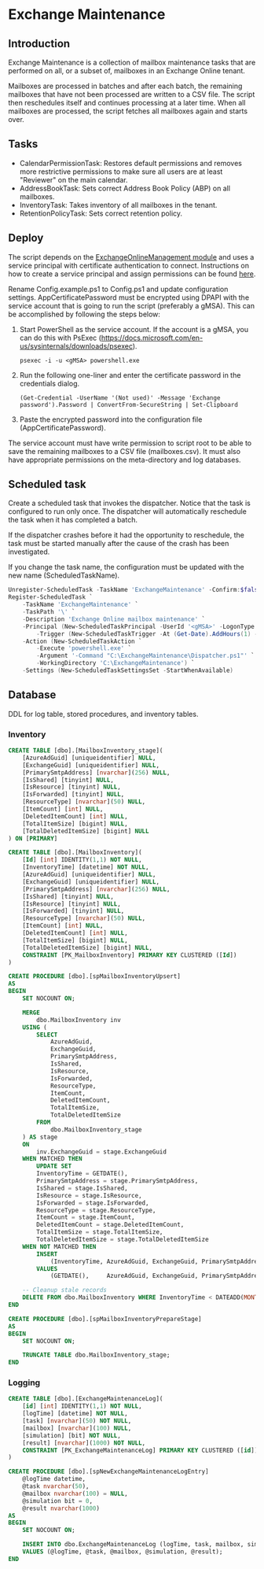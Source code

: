 ﻿# Exchange Maintenance

## Introduction

Exchange Maintenance is a collection of mailbox maintenance tasks that are performed on all, or a subset of, mailboxes in an Exchange Online tenant.

Mailboxes are processed in batches and after each batch, the remaining mailboxes that have not been processed are written to a CSV file. The script then reschedules itself and continues processing at a later time. When all mailboxes are processed, the script fetches all mailboxes again and starts over.

## Tasks

* CalendarPermissionTask: Restores default permissions and removes more restrictive permissions to make sure all users are at least "Reviewer" on the main calendar.
* AddressBookTask: Sets correct Address Book Policy (ABP) on all mailboxes.
* InventoryTask: Takes inventory of all mailboxes in the tenant.
* RetentionPolicyTask: Sets correct retention policy.

## Deploy

The script depends on the [ExchangeOnlineManagement module](https://www.powershellgallery.com/packages/ExchangeOnlineManagement/3.0.0) and uses a service principal with certificate authentication to connect. Instructions on how to create a service principal and assign permissions can be found [here](https://docs.microsoft.com/en-us/powershell/exchange/app-only-auth-powershell-v2?view=exchange-ps).

Rename Config.example.ps1 to Config.ps1 and update configuration settings. AppCertificatePassword must be encrypted using DPAPI with the service account that is going to run the script (preferably a gMSA). This can be accomplished by following the steps below:

1. Start PowerShell as the service account. If the account is a gMSA, you can do this with PsExec (<https://docs.microsoft.com/en-us/sysinternals/downloads/psexec>).

    `psexec -i -u <gMSA> powershell.exe`

2. Run the following one-liner and enter the certificate password in the credentials dialog.

    `(Get-Credential -UserName '(Not used)' -Message 'Exchange password').Password | ConvertFrom-SecureString | Set-Clipboard`

3. Paste the encrypted password into the configuration file (AppCertificatePassword).

The service account must have write permission to script root to be able to save the remaining mailboxes to a CSV file (mailboxes.csv). It must also have appropriate permissions on the meta-directory and log databases.

## Scheduled task

Create a scheduled task that invokes the dispatcher. Notice that the task is configured to run only once. The dispatcher will automatically reschedule the task when it has completed a batch.

If the dispatcher crashes before it had the opportunity to reschedule, the task must be started manually after the cause of the crash has been investigated.

If you change the task name, the configuration must be updated with the new name (ScheduledTaskName).

```powershell
Unregister-ScheduledTask -TaskName 'ExchangeMaintenance' -Confirm:$false -ErrorAction SilentlyContinue
Register-ScheduledTask `
    -TaskName 'ExchangeMaintenance' `
    -TaskPath '\' `
    -Description 'Exchange Online mailbox maintenance' `
    -Principal (New-ScheduledTaskPrincipal -UserId '<gMSA>' -LogonType Password) `
        -Trigger (New-ScheduledTaskTrigger -At (Get-Date).AddHours(1) -Once) `
    -Action (New-ScheduledTaskAction `
        -Execute 'powershell.exe' `
        -Argument '-Command "C:\ExchangeMaintenance\Dispatcher.ps1"' `
        -WorkingDirectory 'C:\ExchangeMaintenance') `
    -Settings (New-ScheduledTaskSettingsSet -StartWhenAvailable)
```

## Database

DDL for log table, stored procedures, and inventory tables.

### Inventory

```sql
CREATE TABLE [dbo].[MailboxInventory_stage](
    [AzureAdGuid] [uniqueidentifier] NULL,
    [ExchangeGuid] [uniqueidentifier] NULL,
    [PrimarySmtpAddress] [nvarchar](256) NULL,
    [IsShared] [tinyint] NULL,
    [IsResource] [tinyint] NULL,
    [IsForwarded] [tinyint] NULL,
    [ResourceType] [nvarchar](50) NULL,
    [ItemCount] [int] NULL,
    [DeletedItemCount] [int] NULL,
    [TotalItemSize] [bigint] NULL,
    [TotalDeletedItemSize] [bigint] NULL
) ON [PRIMARY]

CREATE TABLE [dbo].[MailboxInventory](
    [Id] [int] IDENTITY(1,1) NOT NULL,
    [InventoryTime] [datetime] NOT NULL,
    [AzureAdGuid] [uniqueidentifier] NULL,
    [ExchangeGuid] [uniqueidentifier] NULL,
    [PrimarySmtpAddress] [nvarchar](256) NULL,
    [IsShared] [tinyint] NULL,
    [IsResource] [tinyint] NULL,
    [IsForwarded] [tinyint] NULL,
    [ResourceType] [nvarchar](50) NULL,
    [ItemCount] [int] NULL,
    [DeletedItemCount] [int] NULL,
    [TotalItemSize] [bigint] NULL,
    [TotalDeletedItemSize] [bigint] NULL,
    CONSTRAINT [PK_MailboxInventory] PRIMARY KEY CLUSTERED ([Id])
)

CREATE PROCEDURE [dbo].[spMailboxInventoryUpsert]
AS
BEGIN
    SET NOCOUNT ON;

    MERGE
        dbo.MailboxInventory inv
    USING (
        SELECT
            AzureAdGuid,
            ExchangeGuid,
            PrimarySmtpAddress,
            IsShared,
            IsResource,
            IsForwarded,
            ResourceType,
            ItemCount,
            DeletedItemCount,
            TotalItemSize,
            TotalDeletedItemSize
        FROM
            dbo.MailboxInventory_stage
    ) AS stage
    ON
        inv.ExchangeGuid = stage.ExchangeGuid
    WHEN MATCHED THEN
        UPDATE SET
        InventoryTime = GETDATE(),
        PrimarySmtpAddress = stage.PrimarySmtpAddress,
        IsShared = stage.IsShared,
        IsResource = stage.IsResource,
        IsForwarded = stage.IsForwarded,
        ResourceType = stage.ResourceType,
        ItemCount = stage.ItemCount,
        DeletedItemCount = stage.DeletedItemCount,
        TotalItemSize = stage.TotalItemSize,
        TotalDeletedItemSize = stage.TotalDeletedItemSize
    WHEN NOT MATCHED THEN
        INSERT
            (InventoryTime, AzureAdGuid, ExchangeGuid, PrimarySmtpAddress, IsShared, IsResource, IsForwarded, ResourceType, ItemCount, DeletedItemCount, TotalItemSize, TotalDeletedItemSize)
        VALUES
            (GETDATE(),     AzureAdGuid, ExchangeGuid, PrimarySmtpAddress, IsShared, IsResource, IsForwarded, ResourceType, ItemCount, DeletedItemCount, TotalItemSize, TotalDeletedItemSize);

    -- Cleanup stale records
    DELETE FROM dbo.MailboxInventory WHERE InventoryTime < DATEADD(MONTH, -1, GETDATE());
END

CREATE PROCEDURE [dbo].[spMailboxInventoryPrepareStage]
AS
BEGIN
    SET NOCOUNT ON;

    TRUNCATE TABLE dbo.MailboxInventory_stage;
END
```

### Logging

```sql
CREATE TABLE [dbo].[ExchangeMaintenanceLog](
    [id] [int] IDENTITY(1,1) NOT NULL,
    [logTime] [datetime] NOT NULL,
    [task] [nvarchar](50) NOT NULL,
    [mailbox] [nvarchar](100) NULL,
    [simulation] [bit] NOT NULL,
    [result] [nvarchar](1000) NOT NULL,
    CONSTRAINT [PK_ExchangeMaintenanceLog] PRIMARY KEY CLUSTERED ([id])
)

CREATE PROCEDURE [dbo].[spNewExchangeMaintenanceLogEntry]
    @logTime datetime,
    @task nvarchar(50),
    @mailbox nvarchar(100) = NULL,
    @simulation bit = 0,
    @result nvarchar(1000)
AS
BEGIN
    SET NOCOUNT ON;

    INSERT INTO dbo.ExchangeMaintenanceLog (logTime, task, mailbox, simulation, result)
    VALUES (@logTime, @task, @mailbox, @simulation, @result);
END
```
